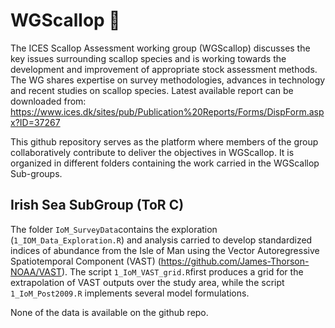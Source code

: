 # WGScallop :ocean:
The ICES Scallop Assessment working group (WGScallop) discusses the key issues surrounding
scallop species and is working towards the development and improvement of appropriate stock
assessment methods. The WG shares expertise on survey methodologies, advances in technology and recent studies on scallop species. Latest available report can be downloaded from: https://www.ices.dk/sites/pub/Publication%20Reports/Forms/DispForm.aspx?ID=37267

This github repository serves as the platform where members of the group collaboratively contribute to deliver the objectives in WGScallop. It is organized in different folders containing the work carried in the WGScallop Sub-groups. 

## Irish Sea SubGroup (ToR C)
The folder `IoM_SurveyData`contains the exploration (`1_IOM_Data_Exploration.R`) and analysis carried to develop standardized indices of abundance from the Isle of Man using the Vector Autoregressive Spatiotemporal Component (VAST) (https://github.com/James-Thorson-NOAA/VAST). The script `1_IoM_VAST_grid.R`first produces a grid for the extrapolation of VAST outputs over the study area, while the script `1_IoM_Post2009.R` implements several model formulations.

None of the data is available on the github repo. 


